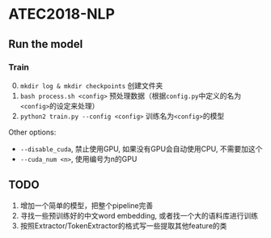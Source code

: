 # ATEC2018-NLP

## Run the model
### Train
0. `mkdir log & mkdir checkpoints` 创建文件夹
1. `bash process.sh <config>` 预处理数据（根据`config.py`中定义的名为`<config>`的设定来处理）
2. `python2 train.py --config <config>` 训练名为`<config>`的模型

Other options:

* `--disable_cuda`, 禁止使用GPU, 如果没有GPU会自动使用CPU, 不需要加这个
* `--cuda_num <n>`, 使用编号为n的GPU

## TODO
1. 增加一个简单的模型，把整个pipeline完善
2. 寻找一些预训练好的中文word embedding, 或者找一个大的语料库进行训练
3. 按照Extractor/TokenExtractor的格式写一些提取其他feature的类
